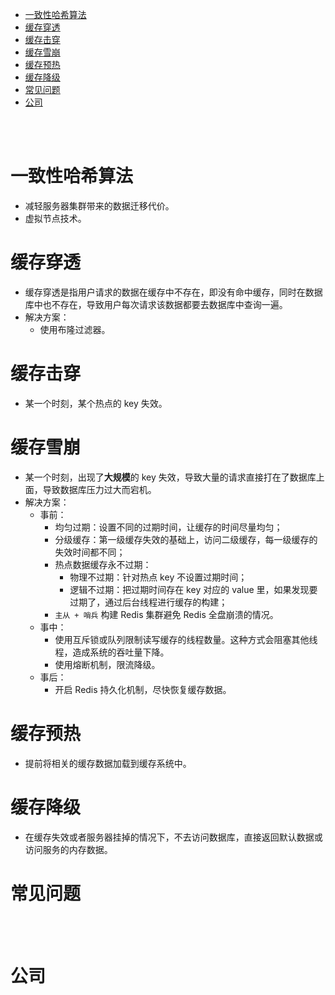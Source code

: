 - [一致性哈希算法](#一致性哈希算法)
- [缓存穿透](#缓存穿透)
- [缓存击穿](#缓存击穿)
- [缓存雪崩](#缓存雪崩)
- [缓存预热](#缓存预热)
- [缓存降级](#缓存降级)
- [常见问题](#常见问题)
- [公司](#公司)


</br></br>


# 一致性哈希算法
- 减轻服务器集群带来的数据迁移代价。
- 虚拟节点技术。

# 缓存穿透
- 缓存穿透是指用户请求的数据在缓存中不存在，即没有命中缓存，同时在数据库中也不存在，导致用户每次请求该数据都要去数据库中查询一遍。
- 解决方案：
  - 使用布隆过滤器。

# 缓存击穿
- 某一个时刻，某个热点的 key 失效。

# 缓存雪崩
- 某一个时刻，出现了**大规模**的 key 失效，导致大量的请求直接打在了数据库上面，导致数据库压力过大而宕机。
- 解决方案：
  - 事前：
    - 均匀过期：设置不同的过期时间，让缓存的时间尽量均匀；
    - 分级缓存：第一级缓存失效的基础上，访问二级缓存，每一级缓存的失效时间都不同；
    - 热点数据缓存永不过期：
      - 物理不过期：针对热点 key 不设置过期时间；
      - 逻辑不过期：把过期时间存在 key 对应的 value 里，如果发现要过期了，通过后台线程进行缓存的构建；
    - `主从 + 哨兵` 构建 Redis 集群避免 Redis 全盘崩溃的情况。
  - 事中：
    - 使用互斥锁或队列限制读写缓存的线程数量。这种方式会阻塞其他线程，造成系统的吞吐量下降。
    - 使用熔断机制，限流降级。
  - 事后：
    - 开启 Redis 持久化机制，尽快恢复缓存数据。

# 缓存预热
- 提前将相关的缓存数据加载到缓存系统中。

# 缓存降级
- 在缓存失效或者服务器挂掉的情况下，不去访问数据库，直接返回默认数据或访问服务的内存数据。

# 常见问题


</br></br>


# 公司